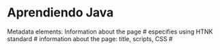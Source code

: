 # Aprendiendo Java

Metadata elements: Information about the page
#<html> especifies using HTNK standard
#<head>  information about the page: title, scripts, CSS
#<title> neisted inside <head> <head> tags

![Uploading imagen.png…]()


Sectioning elements: Define regions
#<body>
#<h1>
#<div>

